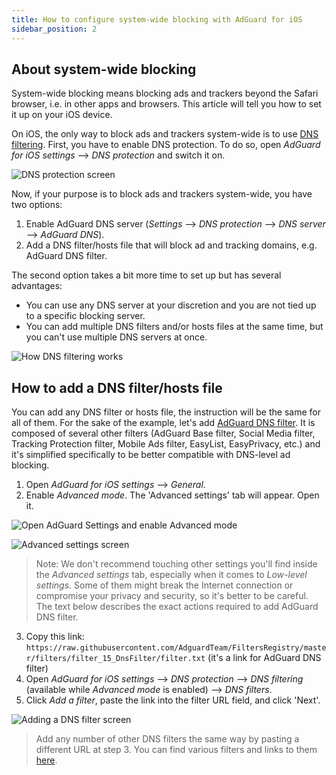 ```yaml
---
title: How to configure system-wide blocking with AdGuard for iOS
sidebar_position: 2
---
```


## About system-wide blocking

System-wide blocking means blocking ads and trackers beyond the Safari browser, i.e. in other apps and browsers. This article will tell you how to set it up on your iOS device.

On iOS, the only way to block ads and trackers system-wide is to use [DNS filtering](https://adguard-dns.io/kb/general/dns-filtering/). First, you have to enable DNS protection. To do so, open *AdGuard for iOS settings* —> *DNS protection* and switch it on.

![DNS protection screen](https://cdn.adtidy.org/public/Adguard/Blog/ios_dns_protection.PNG)

Now, if your purpose is to block ads and trackers system-wide, you have two options:

1. Enable AdGuard DNS server (*Settings* —> *DNS protection* —> *DNS server* —> *AdGuard DNS*).
2. Add a DNS filter/hosts file that will block ad and tracking domains, e.g. AdGuard DNS filter.

The second option takes a bit more time to set up but has several advantages:

* You can use any DNS server at your discretion and you are not tied up to a specific blocking server.
* You can add multiple DNS filters and/or hosts files at the same time, but you can't use multiple DNS servers at once.

![How DNS filtering works](https://cdn.adtidy.org/public/Adguard/kb/DNS_filtering/how_dns_filtering_works_en.png)

## How to add a DNS filter/hosts file

You can add any DNS filter or hosts file, the instruction will be the same for all of them. For the sake of the example, let's add [AdGuard DNS filter](https://github.com/AdguardTeam/AdguardSDNSFilter). It is composed of several other filters (AdGuard Base filter, Social Media filter, Tracking Protection filter, Mobile Ads filter, EasyList, EasyPrivacy, etc.) and it's simplified specifically to be better compatible with DNS-level ad blocking.

1. Open *AdGuard for iOS settings* —> *General*.
2. Enable *Advanced mode*. The 'Advanced settings' tab will appear. Open it.

![Open AdGuard Settings and enable Advanced mode](https://cdn.adtidy.org/public/Adguard/Release_notes/iOS/v4.0/advanced_mode_en.jpg)

![Advanced settings screen](https://cdn.adtidy.org/public/Adguard/Blog/ios_advanced_settings.PNG)

> Note: We don't recommend touching other settings you'll find inside the *Advanced settings* tab, especially when it comes to *Low-level settings*. Some of them might break the Internet connection or compromise your privacy and security, so it's better to be careful. The text below describes the exact actions required to add AdGuard DNS filter.

3. Copy this link: `https://raw.githubusercontent.com/AdguardTeam/FiltersRegistry/master/filters/filter_15_DnsFilter/filter.txt` (it's a link for AdGuard DNS filter)
4. Open *AdGuard for iOS settings* —> *DNS protection* —> *DNS filtering* (available while *Advanced mode* is enabled) —> *DNS filters*.
5. Click *Add a filter*, paste the link into the filter URL field, and click 'Next'.

![Adding a DNS filter screen](https://cdn.adtidy.org/public/Adguard/Blog/ios_adding_a_filter.PNG)

> Add any number of other DNS filters the same way by pasting a different URL at step 3. You can find various filters and links to them [here](https://filterlists.com).